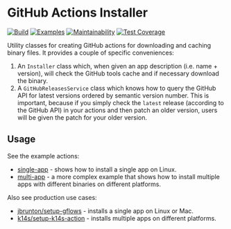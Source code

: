 # GitHub Actions Installer

[![Build](https://github.com/jbrunton/gha-installer/workflows/build/badge.svg?branch=develop)](https://github.com/jbrunton/gha-installer/actions?query=branch%3Adevelop+workflow%3Abuild)
[![Examples](https://github.com/jbrunton/gha-installer/workflows/examples/badge.svg?branch=develop)](https://github.com/jbrunton/gha-installer/actions?query=workflow%3Aexamples)
[![Maintainability](https://api.codeclimate.com/v1/badges/3d363eb022777f5a6a1e/maintainability)](https://codeclimate.com/github/jbrunton/gha-installer/maintainability)
[![Test Coverage](https://api.codeclimate.com/v1/badges/3d363eb022777f5a6a1e/test_coverage)](https://codeclimate.com/github/jbrunton/gha-installer/test_coverage)

Utility classes for creating GitHub actions for downloading and caching binary files. It provides a couple of specific conveniences:

1. An `Installer` class which, when given an app description (i.e. name + version), will check the GitHub tools cache and if necessary download the binary.
2. A `GitHubReleasesService` class which knows how to query the GitHub API for latest versions ordered by semantic version number. This is important, because if you simply check the `latest` release (according to the GitHub API) in your actions and then patch an older version, users will be given the patch for your older version.

## Usage

See the example actions:

* [single-app](https://github.com/jbrunton/gha-installer/tree/develop/examples/single-app) - shows how to install a single app on Linux.
* [multi-app](https://github.com/jbrunton/gha-installer/tree/develop/examples/multi-app) - a more complex example that shows how to install multiple apps with different binaries on different platforms.

Also see production use cases:

* [jbrunton/setup-gflows](https://github.com/jbrunton/setup-gflows) - installs a single app on Linux or Mac.
* [k14s/setup-k14s-action](https://github.com/k14s/setup-k14s-action) - installs multiple apps on different platforms.
